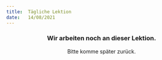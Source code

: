 ```yaml
---
title:  Tägliche Lektion
date:   14/08/2021
---
```


### <center>Wir arbeiten noch an dieser Lektion.</center>
<center>Bitte komme später zurück.</center>